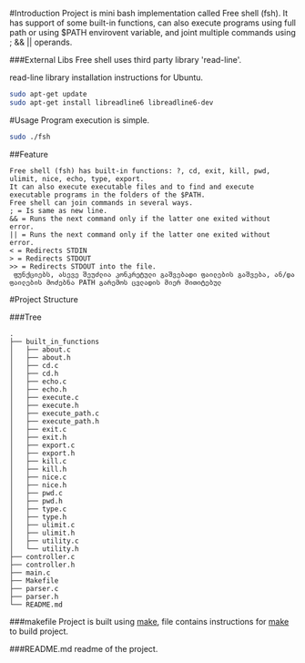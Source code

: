 #Introduction
Project is mini bash implementation called Free shell (fsh). It has support of some built-in functions, can also execute programs using full path or using $PATH envirovent variable, and joint multiple commands using ; && || operands.

###External Libs
Free shell uses third party library 'read-line'.

read-line library installation instructions for Ubuntu.
```bash
sudo apt-get update
sudo apt-get install libreadline6 libreadline6-dev
```

#Usage
Program execution is simple.
```bash
sudo ./fsh
```

##Feature
```
Free shell (fsh) has built-in functions: ?, cd, exit, kill, pwd, ulimit, nice, echo, type, export.
It can also execute executable files and to find and execute executable programs in the folders of the $PATH.
Free shell can join commands in several ways.
; = Is same as new line.
&& = Runs the next command only if the latter one exited without error.
|| = Runs the next command only if the latter one exited without error.
< = Redirects STDIN
> = Redirects STDOUT
>> = Redirects STDOUT into the file. 
 ფუნქციებს, ასევე შეუძლია კონკრეტული გაშვებადი ფაილების გაშვება, ან/და ფაილების მოძებნა PATH გარემოს ცვლადის მიერ მითიტებულ

```

#Project Structure

###Tree
```
.
├── built_in_functions
│   ├── about.c
│   ├── about.h
│   ├── cd.c
│   ├── cd.h
│   ├── echo.c
│   ├── echo.h
│   ├── execute.c
│   ├── execute.h
│   ├── execute_path.c
│   ├── execute_path.h
│   ├── exit.c
│   ├── exit.h
│   ├── export.c
│   ├── export.h
│   ├── kill.c
│   ├── kill.h
│   ├── nice.c
│   ├── nice.h
│   ├── pwd.c
│   ├── pwd.h
│   ├── type.c
│   ├── type.h
│   ├── ulimit.c
│   ├── ulimit.h
│   ├── utility.c
│   └── utility.h
├── controller.c
├── controller.h
├── main.c
├── Makefile
├── parser.c
├── parser.h
└── README.md
```

###makefile
Project is built using [make](http://www.gnu.org/software/make/manual/make.html),
file contains instructions for [make](http://www.gnu.org/software/make/manual/make.html)
to build project.

###README.md
readme of the project.

